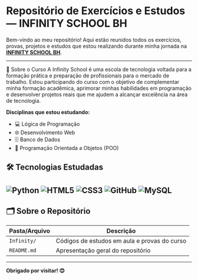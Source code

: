 # Repositório de Exercícios e Estudos — INFINITY SCHOOL BH

Bem-vindo ao meu repositório! Aqui estão reunidos todos os exercícios, provas, projetos e estudos que estou realizando durante minha jornada na **[INFINITY SCHOOL BH](https://infinityschool.com.br/)**.

---

🧩 Sobre o Curso
A Infinity School é uma escola de tecnologia voltada para a formação prática e preparação de profissionais para o mercado de trabalho.
Estou participando do curso com o objetivo de complementar minha formação acadêmica, aprimorar minhas habilidades em programação e desenvolver projetos reais que me ajudem a alcançar excelência na área de tecnologia.

**Disciplinas que estou estudando:**

- 💻 Lógica de Programação
- 🌐 Desenvolvimento Web
- 🗄️ Banco de Dados
- 🧱 Programação Orientada a Objetos (POO)

## 🛠 Tecnologias Estudadas

![Python](https://img.shields.io/badge/-Python-3776AB?style=for-the-badge&logo=python&logoColor=white)
![HTML5](https://img.shields.io/badge/-HTML5-E34F26?style=for-the-badge&logo=html5&logoColor=white)
![CSS3](https://img.shields.io/badge/-CSS3-1572B6?style=for-the-badge&logo=css3&logoColor=white)
![GitHub](https://img.shields.io/badge/-GitHub-181717?style=for-the-badge&logo=github&logoColor=white)
![MySQL](https://img.shields.io/badge/-MySQL-4479A1?style=for-the-badge&logo=mysql&logoColor=white)
---

## 🗂 Sobre o Repositório

| Pasta/Arquivo | Descrição |
|---------------|-----------|
| `Infinity/` | Códigos de estudos em aula e provas do curso|
| `README.md`   | Apresentação geral do repositório |
 
---

**Obrigado por visitar! 😊**
